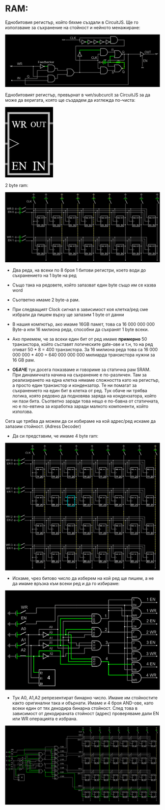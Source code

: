 # RAM:



Еднобитовия регистър, който бяхме създали в CircuitJS. Ще го използваме за съхранение на стойност и нейното менажиране:

![image-20220622020445797](..\Pictures\image-20220622020445797.png)

Еднобитовият регистър, превърнат в чип/subcurcit за CircuitJS за да може да веригата, която ще създадем да изглежда по-чиста:

![image-20220622020517916](..\Pictures\image-20220622020517916.png)

2 byte ram:

![image-20220622022812903](..\Pictures\image-20220622022812903.png)

- Два реда, на всеки по 8 броя 1 битови регистри, което води до съхранението на 1 byte на ред
- Също така на редовете, който запазват един byte също им се казва word

- Съответно имаме 2 byte-a рам.
- При следващият Clock сигнал в зависимост коя клетка/ред сме избрали да пишем върху ще запазим 1 byte от данни
- В нашия компютър, ако имаме 16GB памет, това са 16 000 000 000 Byte-a или 16 милиона реда, способни да съхранят 1 byte всеки.
- Ако приемем, че за всеки един бит от ред имаме **примерно** 50 транзистора, който съставят логическите gate-ове и т.н, то на ред отиват 50 * 8 = 400 транзистора. За 16 милиона реда това са 16 000 000 000 * 400 = 640 000 000 000 милиарда транзистора нужни за 16 GB рам.
- **ОБАЧЕ** тук досега показваме и говориме за статична рам SRAM. При динамичната начина на съхранение е по-различен. Там за реализирането на една клетка нямаме сложността като на регистър, а просто един транзистор и кондензатор. Те ни помагат за съхранението на един бит в клетка от ред. Тук обаче ни трябва логика, която редовно да подновява заряда на кондензатора, който ни пази бита. Съответно заради това нещо е по-бавна от статичната, но е по-евтина за изработка заради малкото компоненти, който използва.



Сега ще трябва да можем да си избираме на кой адрес/ред искаме да запазим стойност. (Adress Decoder)

- Да си представим, че имаме 4 byte ram:

<img src="..\Pictures\image-20220622212448395.png" alt="image-20220622212448395" style="zoom:80%;" />

- Искаме, чрез битово число да изберем на кой ред ще пишем, а не да имаме връзка към всеки ред и да го избираме:

![image-20220622212539226](..\Pictures\image-20220622212539226.png)

- Тук A0, A1,A2 репрезентират бинарно число. Имаме им стойностите както оригинални така и обърнати. Имаме и 4 броя AND-ове, като всеки един от тях декодира бинарна стойност. След това в зависимост от декодираната стойност (адрес) проверяваме дали EN или WR операцията е избрана.

<img src="..\Pictures\image-20220622213113930.png" alt="image-20220622213113930" style="zoom:80%;" />
